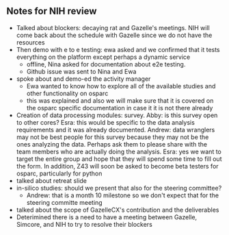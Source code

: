 ## Notes for NIH review ##

- Talked about blockers: decaying rat and Gazelle's meetings. NIH will come back about the schedule with Gazelle since we do not have the resources
- Then demo with e to e testing: ewa asked and we confirmed that it tests everything on the platform except perhaps a dynamic service
  - offline, Nina asked for documentation about e2e testing. 
  - Github issue was sent to Nina and Ewa
- spoke about and demo-ed the activity manager
  - Ewa wanted to know how to explore all of the available studies and other functionality on osparc
  - this was explained and also we will make sure that it is covered on the osparc specific documentation in case it it is not there already
- Creation of data processing modules: survey. Abby: is this survey open to other cores? Esra: this would be specific to the data analysis requirements and it was already documented. Andrew: data wranglers may not be best people for this survey because they may not be the ones analyzing the data. Perhaps ask them to please share with the team members who are actually doing the analysis. Esra: yes we want to target the entire group and hope that they will spend some time to fill out the form. In addition, Z43 will soon be asked to become beta testers for osparc, particularly for python
- talked about retreat slide
- in-silico studies: should we present that also for the steering committee?
   - Andrew: that is a month 10 milestone so we don't expect that for the steering committe meeting
- talked about the scope of GazelleCX's contribution and the deliverables
- Deterimined there is a need to have a meeting between Gazelle, Simcore, and NIH to try to resolve their blockers
